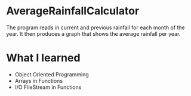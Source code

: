 # AverageRainfallCalculator
The program reads in current and previous rainfall for each month of the year. It then produces a graph that shows the average rainfall per year. 
# What I learned
* Object Oriented Programming
* Arrays in Functions
* I/O FileStream in Functions
